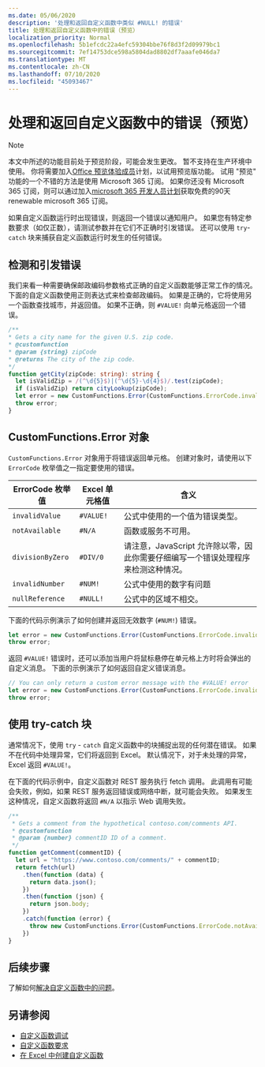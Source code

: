 ```yaml
---
ms.date: 05/06/2020
description: '处理和返回自定义函数中类似 #NULL! 的错误'
title: 处理和返回自定义函数中的错误（预览）
localization_priority: Normal
ms.openlocfilehash: 5b1efcdc22a4efc59304bbe76f8d3f2d09979bc1
ms.sourcegitcommit: 7ef14753dce598a5804dad8802df7aaafe046da7
ms.translationtype: MT
ms.contentlocale: zh-CN
ms.lasthandoff: 07/10/2020
ms.locfileid: "45093467"
---
```

# <a name="handle-and-return-errors-from-your-custom-function-preview"></a>处理和返回自定义函数中的错误（预览）

> [!NOTE]
> 本文中所述的功能目前处于预览阶段，可能会发生更改。 暂不支持在生产环境中使用。 你将需要加入[Office 预览体验成员](https://insider.office.com/join)计划，以试用预览版功能。  试用 "预览" 功能的一个不错的方法是使用 Microsoft 365 订阅。 如果你还没有 Microsoft 365 订阅，则可以通过加入[microsoft 365 开发人员计划](https://developer.microsoft.com/office/dev-program)获取免费的90天 renewable microsoft 365 订阅。

如果自定义函数运行时出现错误，则返回一个错误以通知用户。 如果您有特定参数要求（如仅正数），请测试参数并在它们不正确时引发错误。 还可以使用 `try`-`catch` 块来捕获自定义函数运行时发生的任何错误。

## <a name="detect-and-throw-an-error"></a>检测和引发错误

我们来看一种需要确保邮政编码参数格式正确的自定义函数能够正常工作的情况。 下面的自定义函数使用正则表达式来检查邮政编码。 如果是正确的，它将使用另一个函数查找城市，并返回值。 如果不正确，则 `#VALUE!` 向单元格返回一个错误。

```typescript
/**
* Gets a city name for the given U.S. zip code.
* @customfunction
* @param {string} zipCode
* @returns The city of the zip code.
*/
function getCity(zipCode: string): string {
  let isValidZip = /(^\d{5}$)|(^\d{5}-\d{4}$)/.test(zipCode);
  if (isValidZip) return cityLookup(zipCode);
  let error = new CustomFunctions.Error(CustomFunctions.ErrorCode.invalidValue, "Please provide a valid U.S. zip code.");
  throw error;
}
```

## <a name="the-customfunctionserror-object"></a>CustomFunctions.Error 对象

`CustomFunctions.Error` 对象用于将错误返回单元格。 创建对象时，请使用以下 `ErrorCode` 枚举值之一指定要使用的错误。


|ErrorCode 枚举值  |Excel 单元格值  |含义  |
|---------------|---------|---------|
|`invalidValue`   | `#VALUE!` | 公式中使用的一个值为错误类型。 |
|`notAvailable`   | `#N/A`    | 函数或服务不可用。 |
|`divisionByZero` | `#DIV/0`  | 请注意，JavaScript 允许除以零，因此你需要仔细编写一个错误处理程序来检测这种情况。 |
|`invalidNumber`  | `#NUM!`   | 公式中使用的数字有问题 |
|`nullReference`  | `#NULL!`  | 公式中的区域不相交。 |

下面的代码示例演示了如何创建并返回无效数字 (`#NUM!`) 错误。

```typescript
let error = new CustomFunctions.Error(CustomFunctions.ErrorCode.invalidNumber);
throw error;
```

返回 `#VALUE!` 错误时，还可以添加当用户将鼠标悬停在单元格上方时将会弹出的自定义消息。 下面的示例演示了如何返回自定义错误消息。

```typescript
// You can only return a custom error message with the #VALUE! error
let error = new CustomFunctions.Error(CustomFunctions.ErrorCode.invalidValue, "The parameter can only contain lowercase characters.");
throw error;
```

## <a name="use-try-catch-blocks"></a>使用 try-catch 块

通常情况下，使用 `try` - `catch` 自定义函数中的块捕捉出现的任何潜在错误。 如果不在代码中处理异常，它们将返回到 Excel。 默认情况下，对于未处理的异常，Excel 返回 `#VALUE!`。

在下面的代码示例中，自定义函数对 REST 服务执行 fetch 调用。 此调用有可能会失败，例如，如果 REST 服务返回错误或网络中断，就可能会失败。 如果发生这种情况，自定义函数将返回 `#N/A` 以指示 Web 调用失败。


```typescript
/**
 * Gets a comment from the hypothetical contoso.com/comments API.
 * @customfunction
 * @param {number} commentID ID of a comment.
 */
function getComment(commentID) {
  let url = "https://www.contoso.com/comments/" + commentID;
  return fetch(url)
    .then(function (data) {
      return data.json();
    })
    .then(function (json) {
      return json.body;
    })
    .catch(function (error) {
      throw new CustomFunctions.Error(CustomFunctions.ErrorCode.notAvailable);
    })
}
```

## <a name="next-steps"></a>后续步骤

了解如何[解决自定义函数中的问题](custom-functions-troubleshooting.md)。

## <a name="see-also"></a>另请参阅

* [自定义函数调试](custom-functions-debugging.md)
* [自定义函数要求](custom-functions-requirement-sets.md)
* [在 Excel 中创建自定义函数](custom-functions-overview.md)
